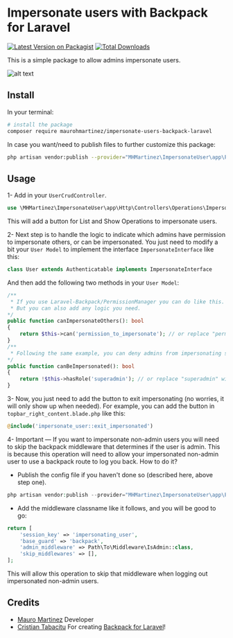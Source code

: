 # Impersonate users with Backpack for Laravel

[![Latest Version on Packagist][ico-version]][link-packagist]
[![Total Downloads][ico-downloads]][link-packagist]

This is a simple package to allow admins impersonate users.

![alt text](https://github.com/maurohmartinez/impersonate-users-backpack-laravel/blob/main/src/sample.gif?raw=true)

## Install
In your terminal:
```sh
# install the package
composer require maurohmartinez/impersonate-users-backpack-laravel
```

In case you want/need to publish files to further customize this package:

```sh
php artisan vendor:publish --provider="MHMartinez\ImpersonateUser\app\Providers\ImpersonateUserServiceProvider"
```

## Usage
1- Add in your `UserCrudController`.
```php
use \MHMartinez\ImpersonateUser\app\Http\Controllers\Operations\ImpersonateUserOperation;
```
This will add a button for List and Show Operations to impersonate users.

2- Next step is to handle the logic to indicate which admins have permission to impersonate others, or can be impersonated. You just need to modify a bit your `User Model` to implement the interface `ImpersonateInterface` like this:
```php
class User extends Authenticatable implements ImpersonateInterface
```
And then add the following two methods in your `User Model`:
```php
/**
 * If you use Laravel-Backpack/PermissionManager you can do like this.
 * But you can also add any logic you need. 
*/
public function canImpersonateOthers(): bool
{
    return $this->can('permission_to_impersonate'); // or replace "permission_to_impersonate" with the right permission
}
/**
 * Following the same example, you can deny admins from impersonating super admins. 
*/
public function canBeImpersonated(): bool
{
    return !$this->hasRole('superadmin'); // or replace "superadmin" with the right permission
}
```
3- Now, you just need to add the button to exit impersonating (no worries, it will only show up when needed). For example, you can add the button in `topbar_right_content.blade.php` like this:
```php
@include('impersonate_user::exit_impersonated')
```

4- Important — If you want to impersonate non-admin users you will need to skip the backpack middleware that determines if the user is admin. This is because this operation will need to allow your impersonated non-admin user to use a backpack route to log you back. How to do it?

- Publish the config file if you haven't done so (described here, above step one).
```php
php artisan vendor:publish --provider="MHMartinez\ImpersonateUser\app\Providers\ImpersonateUserServiceProvider" --tag=config
```
- Add the middleware classname like it follows, and you will be good to go:
```php
return [
    'session_key' => 'impersonating_user',
    'base_guard' => 'backpack',
    'admin_middleware' => Path\To\Middleware\IsAdmin::class,
    'skip_middlewares' => [],
];
```
This will allow this operation to skip that middleware when logging out impersonated non-admin users.

## Credits
- [Mauro Martinez](https://inspiredpulse.com/) Developer
- [Cristian Tabacitu](https://tabacitu.ro/) For creating [Backpack for Laravel](https://backpackforlaravel.com/)!

[ico-version]: https://img.shields.io/packagist/v/maurohmartinez/impersonate-users-backpack-laravel.svg?style=flat-square
[ico-downloads]: https://img.shields.io/packagist/dt/maurohmartinez/impersonate-users-backpack-laravel.svg?style=flat-square

[link-packagist]: https://packagist.org/packages/maurohmartinez/impersonate-users-backpack-laravel
